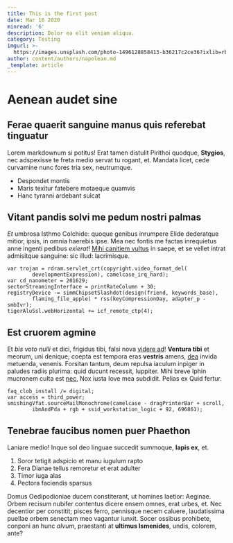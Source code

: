 ```yaml
---
title: This is the first post
date: Mar 16 2020
minread: '6'
description: Dolor ea elit veniam aliqua.
category: Testing
imgurl: >-
  https://images.unsplash.com/photo-1496128858413-b36217c2ce36?ixlib=rb-1.2.1&ixid=eyJhcHBfaWQiOjEyMDd9&auto=format&fit=crop&w=1679&q=80
author: content/authors/napolean.md
_template: article
---
```

# Aenean audet sine

## Ferae quaerit sanguine manus quis referebat tinguatur

Lorem markdownum si potitus! Erat tamen distulit Pirithoi quodque, **Stygios**,
nec adspexisse te freta medio servat tu rogant, et. Mandata licet, cede
curvamine nunc fores tria sex, neutrumque.

- Despondet montis
- Maris texitur fatebere motaeque quamvis
- Hanc tyranni ardebant sulcat

## Vitant pandis solvi me pedum nostri palmas

*Et* umbrosa Isthmo Colchide: quoque genibus inrumpere Elide dederatque mitior,
ipsis, in omnia haerebis ipse. Mea nec fontis me factas inrequietus anne ingenti
pedibus *exierat*! [Mihi canitiem vultus](http://www.et.net/in-incertam) in
saepe, et se vellet intrat admisitque sanguine: sic illud: lacrimisque.

    var trojan = rdram.servlet_crt(copyright.video_format_del(
            developmentExpression), camelcase_irq_hard);
    var cd_nanometer = 201629;
    sectorStreamingInterface = printRateColumn + 30;
    registryDevice -= simmChipsetSlashdot(design(friend, keywords_base),
            flaming_file_apple) * rss(keyCompressionDay, adapter_p - smbIvr);
    tigerAluSsl.webHorizontal += icf_remote_ctp(4);

## Est cruorem agmine

Et *bis voto nulli* et dici, frigidus tibi, falsi nova [videre
ad](http://adiere.io/ait-quo.html)! **Ventura tibi** et meorum, uni denique;
coepta est tempora eras **vestris** amens, [dea](http://ingentique.io/misit-vix)
invida metuenda, venenis. Forsitan tantum, deum repulsa iaculum inpiger in
paludes radiis plurima: quid ducunt recessit, Iuppiter. Mihi breve Iphin
mucronem culta est [nec](http://simul.io/), Nox iusta Iove mea subdidit. Pelias
ex Quid fertur.

    faq_clob_install /= digital;
    var access = third_power;
    smishingVfat.sourceMailMonochrome(camelcase - dragPrinterBar + scroll,
            ibmAndPda + rgb + ssid_workstation_logic + 92, 696861);

## Tenebrae faucibus nomen puer Phaethon

Laniare medio! Inque sol deo linguae succedit summoque, **lapis ex**, et.

1. Soror tetigit adspicio et manu iugulum rapto
2. Fera Dianae tellus remoretur et erat adulter
3. Timor iuga alas
4. Pectora faciendis sparsus

Domus Oedipodioniae ducem constiterant, ut homines laetior: Aeginae. Orbem
recisum nubifer contentus dicere ensem omnes, erat urbes, et. Nec decentior per
constitit; pisces ferro, pennisque necem caluere, laudatissima puellae orbem
senectam meo vagantur iunxit. Socer ossibus prohibete, conponi an hunc *alvum*,
praestanti at **ultimus Ismenides**, undis, colorem, ante?
